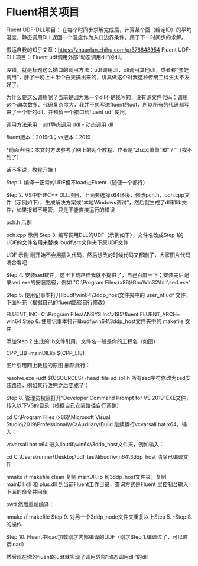 # Fluent相关项目
Fluent UDF-DLL项目： 在每个时间步求解完成后，计算某个面（给定ID）的平均温度，静态调用DLL返回一个温度作为入口边界条件，用于下一时间步的求解。

搬运自我的知乎文章：https://zhuanlan.zhihu.com/p/378848954
Fluent UDF-DLL项目： Fluent udf调用外部“动态调用dll”的dll。

没错，就是标题这么拗口的调用方法：udf调用dll，dll调用其他dll，或者称“套娃调用”，肝了一晚上＋半个白天搞出来的，讲真做这个对我这种传统工科生太不友好了。

为什么要这么调用呢？当前是因为第一个dll不是我写的，没有源文件代码；调用这个dll次数多、代码复杂度大，我并不想写进fluent的udf，所以所有的代码都写进了一个新的dll，并预留一个接口给fluent udf 使用。

调用方法采用：udf静态调用 ddl - 动态调用 dll

fluent版本：2019r3；vs版本：2019

*前面声明：本文的方法参考了网上的两个教程，作者是“zhz风萧萧”和“？”（找不到了）

话不多说，教程开始！

Step 1. 编译一正常的UDF但不load进Fluent（随便一个都行）

Step 2. VS中新建C++ DLL项目，上面要选择x64环境，修改pch.h，pch.cpp文件（示例如下），生成解决方案或“本地Windows调试”，然后就生成了dll和lib文件，如果报错不用管，只是不能直接运行的错误


pch.h 示例

pch.cpp 示例
Step 3. 编写调用DLL的UDF（示例如下），文件名改成Step 1的UDF的文件名用来替换libudf\src文件夹下原UDF文件


UDF 示例
刚开始不会用插入代码，然后想改的时候代码又都删了，大家图片代码凑合看吧

Step 4. 安装sed软件，这里下载路径我就不提供了，自己百度一下；安装完后记录sed.exe的安装路径，例如 "C:\Program Files (x86)\GnuWin32\bin\sed.exe"

Step 5. 使用记事本打开libudf\win64\3ddp_host文件夹中的 user_nt.udf 文件，下面补充（根据自己的fluent路径自行修改）

FLUENT_INC=C:\Program Files\ANSYS Inc\v195\fluent
FLUENT_ARCH= win64
Step 6. 使用记事本打开libudf\win64\3ddp_host文件夹中的 makefile 文件

添加Step 2.生成的lib文件引用，文件名一般是你的工程名（如图）：

CPP_LIB=mainDll.lib
$(CPP_LIB)

图片引用网上教程的原图
删除此行：

resolve.exe -udf $(CSOURCES) -head_file ud_io1.h
所有sed字符修改为sed安装路径，例如某行改完之后变成了：


Step 8. 管理员权限打开“Developer Command Prompt for VS 2019”EXE文件，转入以下VS的目录（根据自己安装路径自行调整）

cd C:\Program Files (x86)\Microsoft Visual Studio\2019\Professional\VC\Auxiliary\Build
继续运行vcvarsall.bat x64，输入：

vcvarsall.bat x64
进入libudf\win64\3ddp_host文件夹，例如输入：

cd C:\Users\runner\Desktop\udf_test\libudf\win64\3ddp_host
清除已编译文件：

nmake /f makefile clean
复制 mainDll.lib 到3ddp_host文件夹，复制 mainDll.dll 和 plus.dll 到当前Fluent工作目录，查询方式是Fluent 里控制台输入下面的命令并回车

pwd
然后重新编译：

nmake /f makefile
Step 9. 对另一个3ddp_node文件夹重复以上Step 5. -Step 8. 的操作

Step 10. Fluent中load加载刚才内部编译的UDF（刚才Step 1.编译过了，可以直接load）

然后现在你的fluent的udf就实现了调用外部“动态调用dll”的dll
